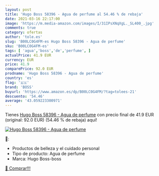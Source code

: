 ```yaml
---
layout: post
title: 'Hugo Boss 58396 - Agua de perfume al 54.46 % de rebaja'
date: 2021-03-16 22:17:00
image: 'https://m.media-amazon.com/images/I/31IPsXNqXgL._SL400_.jpg'
comments: true
category: ofertas
author: 'tole.es'
slug: 'B00LC0G4FM-es Hugo Boss 58396 - Agua de perfume'
sku: 'B00LC0G4FM-es'
tags: [ 'agua','boss','de','perfume', ]
actualPrice: 41.9 EUR
currency: EUR
price: 41.9
comparePrice: 92.0 EUR
prodname: 'Hugo Boss 58396 - Agua de perfume'
country: 'es'
flag: '🇪🇸'
brand: 'BOSS'
buyurl: 'https://www.amazon.es/dp/B00LC0G4FM/?tag=tolees-21'
descuento: '54.46'
average: '43.059223300971'
---
```


Tienes [Hugo Boss 58396 - Agua de perfume](https://www.amazon.es/dp/B00LC0G4FM/?tag=tolees-21) con precio final de  41.9 EUR (original: 92.0 EUR) (54.46 %  de rebaja) aqui!

[![Hugo Boss 58396 - Agua de perfume](https://m.media-amazon.com/images/I/31IPsXNqXgL._SL400_.jpg)](https://www.amazon.es/dp/B00LC0G4FM/?tag=tolees-21)

🔎:

- Productos de belleza y el cuidado personal
- Tipo de producto: Agua de perfume
- Marca: Hugo Boss-boss

[🛒 Comprar!!!](https://www.amazon.es/dp/B00LC0G4FM/?tag=tolees-21)
